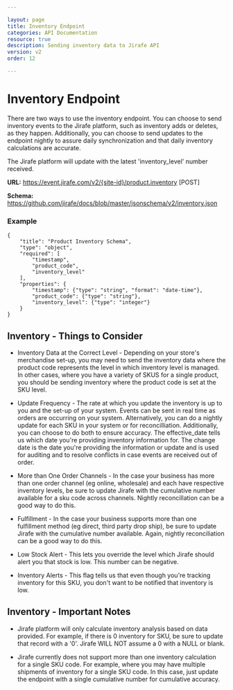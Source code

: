 ```yaml
---

layout: page
title: Inventory Endpoint
categories: API Documentation
resource: true
description: Sending inventory data to Jirafe API
version: v2
order: 12

---
```


# Inventory Endpoint

There are two ways to use the inventory endpoint.  You can choose to send inventory events to the Jirafe platform, such as inventory adds or deletes, as they happen.  Additionally, you can choose to send updates to the endpoint nightly to assure daily synchronization and that daily inventory calculations are accurate.

The Jirafe platform will update with the latest 'inventory_level' number received.

**URL:** https://event.jirafe.com/v2/{site-id}/product.inventory [POST]

**Schema:** https://github.com/jirafe/docs/blob/master/jsonschema/v2/inventory.json

### Example

```
{
    "title": "Product Inventory Schema",
    "type": "object",
    "required": [
        "timestamp",
        "product_code",
        "inventory_level"
    ],
    "properties": {
        "timestamp": {"type": "string", "format": "date-time"},
        "product_code": {"type": "string"},
        "inventory_level": {"type": "integer"}
    }
}
```

## Inventory - Things to Consider

* Inventory Data at the Correct Level - Depending on your store's merchandise set-up, you may need to send the inventory data where the product code represents the level in which inventory level is managed.  In other cases, where you have a variety of SKUS for a single product, you should be sending inventory where the product code is set at the SKU level.

* Update Frequency - The rate at which you update the inventory is up to you and the set-up of your system.  Events can be sent in real time as orders are occurring on your system.  Alternatively, you can do a nightly update for each SKU in your system or for reconcilliation.  Additionally, you can choose to do both to ensure accuracy.  The effective_date tells us which date you're providing inventory information for.  The change date is the date you're providing the information or update and is used for auditing and to resolve conflicts in case events are received out of order.

* More than One Order Channels - In the case your business has more than one order channel (eg online, wholesale) and each have respective inventory levels, be sure to update Jirafe with the cumulative number available for a sku code across channels.  Nightly reconcillation can be a good way to do this.

* Fulfillment - In the case your business supports more than one fulfillment method (eg direct, third party drop ship), be sure to update Jirafe with the cumulative number available.  Again, nightly reconciliation can be a good way to do this.

* Low Stock Alert - This lets you override the level which Jirafe should alert you that stock is low. This number can be negative.

* Inventory Alerts - This flag tells us that even though you're tracking inventory for this SKU, you don't want to be notified that inventory is low.

## Inventory - Important Notes
* Jirafe platform will only calculate inventory analysis based on data provided.  For example, if there is 0 inventory for SKU, be sure to update that record with a '0'.  Jirafe WILL NOT assume a 0 with a NULL or blank.

* Jirafe currently does not support more than one inventory calculation for a single SKU code.  For example, where you may have multiple shipments of inventory for a single SKU code.  In this case, just update the endpoint with a single cumulative number for cumulative accuracy.
